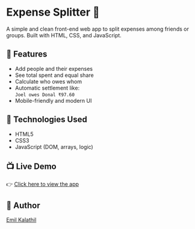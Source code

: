 # Expense Splitter 💸

A simple and clean front-end web app to split expenses among friends or groups. Built with HTML, CSS, and JavaScript.

## 🔧 Features
- Add people and their expenses
- See total spent and equal share
- Calculate who owes whom
- Automatic settlement like:  
  `Joel owes Donal ₹97.60`
- Mobile-friendly and modern UI

## 🚀 Technologies Used
- HTML5
- CSS3
- JavaScript (DOM, arrays, logic)

## 📺 Live Demo
👉 [Click here to view the app](https://emememil.github.io/expense-splitter/)

## 👤 Author
[Emil Kalathil](https://www.linkedin.com/in/emil-w)
